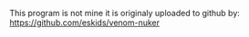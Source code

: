 This program is not mine it is originaly uploaded to github by:
https://github.com/eskids/venom-nuker
